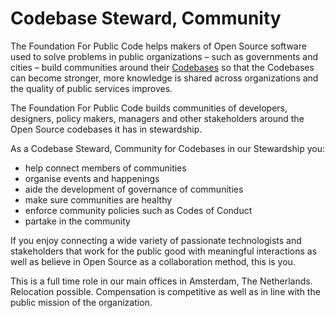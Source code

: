 # Codebase Steward, Community

The Foundation For Public Code helps makers of Open Source software used to solve problems in public organizations – such as governments and cities – build communities around their [Codebases](../glossary/codebase.md) so that the Codebases can become stronger, more knowledge is shared across organizations and the quality of public services improves.

The Foundation For Public Code builds communities of developers, designers, policy makers, managers and other stakeholders around the Open Source codebases it has in stewardship.

As a Codebase Steward, Community for Codebases in our Stewardship you:

* help connect members of communities
* organise events and happenings
* aide the development of governance of communities
* make sure communities are healthy
* enforce community policies such as Codes of Conduct
* partake in the community

If you enjoy connecting a wide variety of passionate technologists and stakeholders that work for the public good with meaningful interactions as well as believe in Open Source as a collaboration method, this is you.

This is a full time role in our main offices in Amsterdam, The Netherlands. Relocation possible. Compensation is competitive as well as in line with the public mission of the organization.
